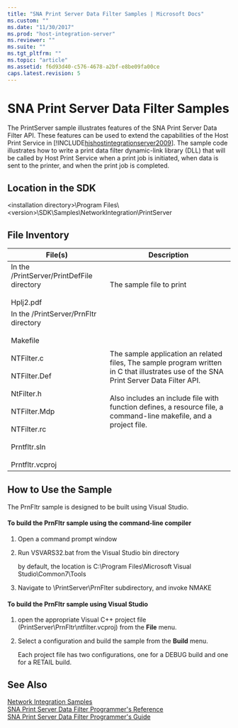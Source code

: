 ```yaml
---
title: "SNA Print Server Data Filter Samples | Microsoft Docs"
ms.custom: ""
ms.date: "11/30/2017"
ms.prod: "host-integration-server"
ms.reviewer: ""
ms.suite: ""
ms.tgt_pltfrm: ""
ms.topic: "article"
ms.assetid: f6d93d40-c576-4678-a2bf-e8be09fa00ce
caps.latest.revision: 5
---
```

# SNA Print Server Data Filter Samples
The PrintServer sample illustrates features of the SNA Print Server Data Filter API. These features can be used to extend the capabilities of the Host Print Service in [!INCLUDE[hishostintegrationserver2009](../includes/hishostintegrationserver2009-md.md)]. The sample code illustrates how to write a print data filter dynamic-link library (DLL) that will be called by Host Print Service when a print job is initiated, when data is sent to the printer, and when the print job is completed.  
  
## Location in the SDK  
 \<installation directory>\Program Files\\<version\>\SDK\Samples\NetworkIntegration\PrintServer  
  
## File Inventory  
  
|File(s)|Description|  
|---------------|-----------------|  
|In the /PrintServer/PrintDefFile directory<br /><br /> Hplj2.pdf|The sample file to print|  
|In the /PrintServer/PrnFltr directory<br /><br /> Makefile<br /><br /> NTFilter.c<br /><br /> NTFilter.Def<br /><br /> NtFilter.h<br /><br /> NTFilter.Mdp<br /><br /> NTFilter.rc<br /><br /> Prntfltr.sln<br /><br /> Prntfltr.vcproj|The sample application an related files, The sample program written in C that illustrates use of the SNA Print Server Data Filter API.<br /><br /> Also includes an include file with function defines, a resource file, a command-line makefile, and a project file.|  
  
## How to Use the Sample  
 The PrnFltr sample is designed to be built using Visual Studio.  
  
#### To build the PrnFltr sample using the command-line compiler  
  
1.  Open a command prompt window  
  
2.  Run VSVARS32.bat from the Visual Studio bin directory  
  
     by default, the location is C:\Program Files\Microsoft Visual Studio\Common7\Tools  
  
3.  Navigate to \PrintServer\PrnFlter subdirectory, and invoke NMAKE  
  
#### To build the PrnFltr sample using Visual Studio  
  
1.  open the appropriate Visual C++ project file (PrintServer\PrnFltr\ntfilter.vcproj) from the **File** menu.  
  
2.  Select a configuration and build the sample from the **Build** menu.  
  
     Each project file has two configurations, one for a DEBUG build and one for a RETAIL build.  
  
## See Also  
 [Network Integration Samples](../HIS2010/network-integration-samples.md)   
 [SNA Print Server Data Filter Programmer's Reference](../HIS2010/sna-print-server-data-filter-programmer-s-reference2.md)   
 [SNA Print Server Data Filter Programmer's Guide](../HIS2010/sna-print-server-data-filter-programmer-s-guide1.md)
